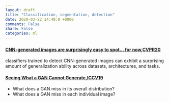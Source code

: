 ```yaml
---
layout: draft
title: "Classification, segmentation, detection"
date: 2020-03-22 14:49:0 +0000
comments: False
share: False
categories: ml
---
```


#### [CNN-generated images are surprisingly easy to spot... for now,CVPR20](https://arxiv.org/pdf/1912.11035.pdf)

classifiers trained to detect CNN-generated images can exhibit a surprising amount of generalization ability across datasets, architectures, and tasks.

#### [Seeing What a GAN Cannot Generate,ICCV19](http://ganseeing.csail.mit.edu/)

- What does a GAN miss in its overall distribution?
- What does a GAN miss in each individual image?



